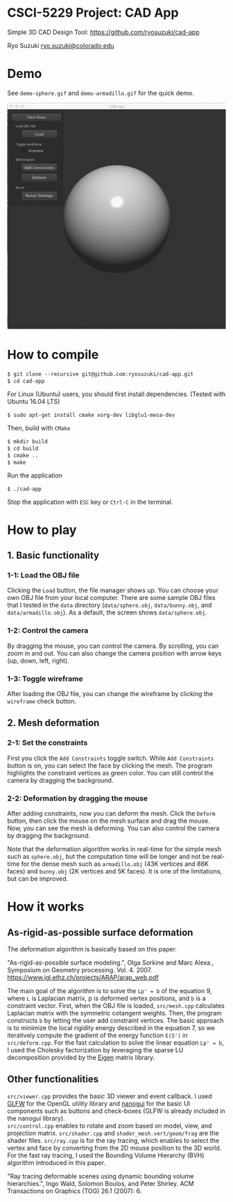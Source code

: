 # CSCI-5229 Project: CAD App
Simple 3D CAD Design Tool: https://github.com/ryosuzuki/cad-app

Ryo Suzuki
ryo.suzuki@colorado.edu

# Demo 
See `demo-sphere.gif` and `demo-armadillo.gif` for the quick demo.

![](demo-sphere.gif)

# How to compile

```
$ git clone --recursive git@github.com:ryosuzuki/cad-app.git
$ cd cad-app
```

For Linux (Ubuntu) users, you should first install dependencies. (Tested with Ubuntu 16.04 LTS)

```
$ sudo apt-get install cmake xorg-dev libglu1-mesa-dev
```

Then, build with `CMake`

```
$ mkdir build
$ cd build
$ cmake ..
$ make
```

Run the application

```
$ ./cad-app
```

Stop the application with `ESC` key or `Ctrl-C` in the terminal.


# How to play

## 1. Basic functionality
### 1-1: Load the OBJ file 
Clicking the `Load` button, the file manager shows up. You can choose your own OBJ file from your local computer. 
There are some sample OBJ files that I tested in the `data` directory  (`data/sphere.obj`, `data/bunny.obj`, and `data/armadillo.obj`). 
As a default, the screen shows `data/sphere.obj`.

### 1-2: Control the camera
By dragging the mouse, you can control the camera. By scrolling, you can zoom in and out.
You can also change the camera position with arrow keys (up, down, left, right).

### 1-3: Toggle wireframe
After loading the OBJ file, you can change the wireframe by clicking the `wireframe` check button.

## 2. Mesh deformation 
### 2-1: Set the constraints
First you click the `Add Constraints` toggle switch. 
While `Add Constraints` button is on, you can select the face by clicking the mesh. 
The program highlights the constraint vertices as green color. 
You can still control the camera by dragging the background. 

### 2-2: Deformation by dragging the mouse
After adding constraints, now you can deform the mesh. 
Click the `Deform` button, then click the mouse on the mesh surface and drag the mouse. 
Now, you can see the mesh is deforming.
You can also control the camera by dragging the background. 

Note that the deformation algorithm works in real-time for the simple mesh such as `sphere.obj`, but the computation time will be longer and not be real-time for the dense mesh such as `armadillo.obj` (43K vertices and 86K faces) and `bunny.obj` (2K vertices and 5K faces).
It is one of the limitations, but can be improved.

# How it works 
## As-rigid-as-possible surface deformation
The deformation algorithm is basically based on this paper.  

"As-rigid-as-possible surface modeling.", Olga Sorkine and Marc Alexa., Symposium on Geometry processing. Vol. 4. 2007.
https://www.igl.ethz.ch/projects/ARAP/arap_web.pdf

The main goal of the algorithm is to solve the `Lp' = b` of the equation 9, where `L` is Laplacian matrix, p is deformed vertex positions, and `b` is a constraint vector.
First, when the OBJ file is loaded, `src/mesh.cpp` calculates Laplacian matrix with the symmetric cotangent weights.
Then, the program constructs `b` by letting the user add constraint vertices. 
The basic approach is to minimize the local rigidity energy described in the equation 7, so we iteratively compute the gradient of the energy function `E(S')` in `src/deform.cpp`. 
For the fast calculation to solve the linear equation `Lp' = b`, I used the Cholesky factorization by leveraging the sparse LU decomposition provided by the [Eigen](https://eigen.tuxfamily.org/) matrix library.

## Other functionalities 
`src/viewer.cpp` provides the basic 3D viewer and event callback. I used [GLFW](https://github.com/glfw/glfw) for the OpenGL utility library and [nanogui](https://github.com/wjakob/nanogui) for the basic UI components such as buttons and check-boxes (GLFW is already included in the nanogui library).  
`src/control.cpp` enables to rotate and zoom based on model, view, and projection matrix. 
`src/shader.cpp` and `shader_mesh.vert/geom/frag` are the shader files. 
`src/ray.cpp` is for the ray tracing, which enables to select the vertex and face by converting from the 2D mouse position to the 3D world. For the fast ray tracing, I used the Bounding Volume Hierarchy (BVH) algorithm introduced in this paper.

"Ray tracing deformable scenes using dynamic bounding volume hierarchies.", Ingo Wald, Solomon Boulos, and Peter Shirley.  ACM Transactions on Graphics (TOG) 26.1 (2007): 6.


